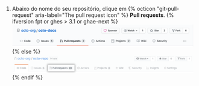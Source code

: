 1. Abaixo do nome do seu repositório, clique em
{% octicon "git-pull-request" aria-label="The pull request icon" %} **Pull requests**.
    {% ifversion fpt or ghes > 3.1 or ghae-next %}
    ![Problemas e seleção da guia pull requests](/assets/images/help/repository/repo-tabs-pull-requests.png){% else %}
 ![Issues tab](/assets/images/enterprise/3.1/help/repository/repo-tabs-pull-requests.png){% endif %}
